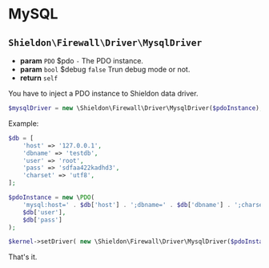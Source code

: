 # MySQL

## `Shieldon\Firewall\Driver\MysqlDriver`

- **param** `PDO` $pdo `-` The PDO instance.
- **param** `bool` $debug `false` Trun debug mode or not.
- **return** `self`

You have to inject a PDO instance to Shieldon data driver.

```php
$mysqlDriver = new \Shieldon\Firewall\Driver\MysqlDriver($pdoInstance);
```

Example:

```php
$db = [
    'host' => '127.0.0.1',
    'dbname' => 'testdb',
    'user' => 'root',
    'pass' => 'sdfaa422kadhd3',
    'charset' => 'utf8',
];

$pdoInstance = new \PDO(
    'mysql:host=' . $db['host'] . ';dbname=' . $db['dbname'] . ';charset=' . $db['charset'],
    $db['user'],
    $db['pass']
);

$kernel->setDriver( new \Shieldon\Firewall\Driver\MysqlDriver($pdoInstance));
```

That's it.